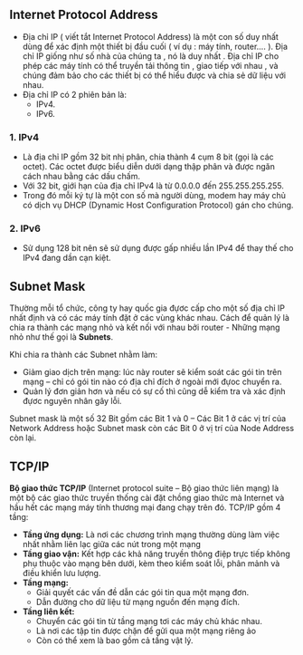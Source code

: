 ## Internet Protocol Address
- Địa chỉ IP ( viết tắt   Internet Protocol Address) là một con số duy nhất dùng để xác định một thiết bị đầu cuối ( ví dụ : máy tính, router…. ). Địa chỉ IP giống như số nhà của chúng ta , nó là duy nhất . Địa chỉ IP  cho phép các máy tính có thể truyền tải  thông tin , giao tiếp với nhau , và chúng đảm bảo cho các thiết bị  có thể hiểu được và chia sẻ  dữ liệu với nhau.
- Địa chỉ IP có 2 phiên bản là:
  - IPv4.
  - IPv6.
### 1. IPv4
- Là địa chỉ IP gồm 32 bit nhị phân, chia thành 4 cụm 8 bit (gọi là các octet). Các octet được biểu diễn dưới dạng thập phân và được ngăn cách nhau bằng các dấu chấm.
- Với 32 bit, giới hạn của địa chỉ IPv4 là từ 0.0.0.0 đến 255.255.255.255.
- Trong đó mỗi ký tự là một con số mà người dùng, modem hay máy chủ có dịch vụ DHCP (Dynamic Host Configuration Protocol) gán cho chúng.
### 2. IPv6
- Sử dụng 128 bit nên sẽ sử dụng được gấp nhiều lần IPv4 để thay thế cho IPv4 đang dần cạn kiệt.
## Subnet Mask
Thường mỗi tổ chức, công ty hay quốc gia đựơc cấp cho một số địa chỉ IP nhất định và có các máy tính đặt ở các vùng khác nhau. Cách để quản lý là chia ra thành các mạng nhỏ và kết nối với nhau bởi router - Những mạng nhỏ như thế gọi là **Subnets**. 

Khi chia ra thành các Subnet nhằm làm:
- Giảm giao dịch trên mạng: lúc này router sẽ kiểm soát các gói tin trên mạng – chỉ có gói tin nào có địa chỉ đích ở ngoài mới đựoc chuyển ra.
- Quản lý đơn giản hơn và nếu có sự cố thì cũng dễ kiểm tra và xác định đựơc nguyên nhân gây lỗi.

Subnet mask là một số 32 Bit gồm các Bit 1 và 0 – Các Bit 1 ở các vị trí của Network Address hoặc Subnet mask còn các Bit 0 ở vị trí của Node Address còn lại.

## TCP/IP
**Bộ giao thức TCP/IP** (Internet protocol suite – Bộ giao thức liên mạng) là một bộ các giao thức truyền thống cài đặt chồng giao thức mà Internet và hầu hết các mạng máy tính thương mại đang chạy trên đó.
TCP/IP gồm 4 tầng:  
- **Tầng ứng dụng:** Là nơi các chương trình mạng thường dùng làm việc nhất nhằm liên lạc giữa các nút trong một mạng
- **Tầng giao vận:** Kết hợp các khả năng truyền thông điệp trực tiếp không phụ thuộc vào mạng bên dưới, kèm theo kiểm soát lỗi, phân mảnh và điều khiển lưu lượng.
- **Tầng mạng:**
  - Giải quyết các vấn đề dẫn các gói tin qua một mạng đơn. 
  - Dẫn đường cho dữ liệu từ mạng nguồn đến mạng đích.
- **Tầng liên kết:**
  - Chuyển các gói tin từ tầng mạng tơi các máy chủ khác nhau.
  - Là nơi các tập tin được chặn để gửi qua một mạng riêng ảo
  - Còn có thể xem là bao gồm cả tầng vật lý.
